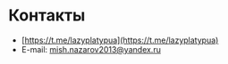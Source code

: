 # Контакты

* [https://t.me/lazyplatypua](https://t.me/lazyplatypua)
* E-mail: [mish.nazarov2013@yandex.ru](mailto:mish.nazarov2013@yandex.ru)